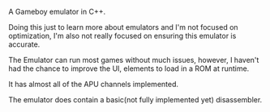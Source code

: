 A Gameboy emulator in C++.

Doing this just to learn more about emulators and I'm not focused on optimization,
I'm also not really focused on ensuring this emulator is accurate.

The Emulator can run most games without much issues,
however, I haven't had the chance to improve the UI,
elements to load in a ROM at runtime.

It has almost all of the APU channels implemented.

The emulator does contain a basic(not fully implemented yet) disassembler.

